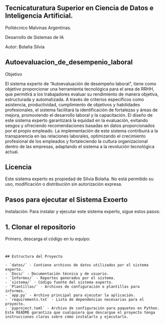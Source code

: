 ## Tecnicaturatura Superior en Ciencia de Datos e Inteligencia Artificial.

Politécnico Malvinas Argentinas.

Desarrollo de Sistemas de IA

Autor: Bolaña Silvia

## Autoevaluacion_de_desempenio_laboral

Objetivo 

El sistema experto de “Autoevaluación de desempeño laboral", tiene como objetivo proporcionar una herramienta tecnológica para el area de RRHH, que permitirá a los trabajadores evaluar su rendimiento de manera objetiva, estructurada y automatizada. A través de criterios específicos como asistencia, productividad, cumplimiento de objetivos y habilidades profesionales, el sistema facilitará la identificación de fortalezas y áreas de mejora, promoviendo el desarrollo laboral y la capacitación. El diseño de este sistema experto garantizará la equidad en la evaluación, evitando sesgos y ofreciendo recomendaciones basadas en datos proporcionados por el propio empleado. La implementación de este sistema contribuirá a la transparencia en las relaciones laborales, optimizando el crecimiento profesional de los empleados y fortaleciendo la cultura organizacional dentro de las empresas, adaptando el sistema a la revolución tecnológica actual.


## Licencia
Este sistema experto es propiedad de Silvia Bolaña. No está permitido su uso, modificación o distribución sin autorización expresa.
## Pasos para ejecutar el Sistema Exoerto

Instalación:
Para instalar y ejecutar este sistema experto, sigue estos pasos:
## **1. Clonar el repositorio**
Primero, descarga el código en tu equipo:
```bashgit clone <URL_DEL_REPOSITORIO>                                        EN PROCESo


## Estructura del Proyecto

- `datos/` - Contiene archivos de datos utilizados por el sistema experto.
- `Docs/` - Documentación técnica y de usuario.
- `Informes/` - Reportes generados por el sistema.
- `sistema/` - Código fuente del sistema experto.
- `Plantillas/` - Archivos de configuración o plantillas para informes.
- `app.py` - Archivo principal para ejecutar la aplicación.
- `requirements.txt` - Lista de dependencias necesarias para el proyecto.
- `pyproject.toml` - Archivo de configuración para paquetes en Python.
Este README garantiza que cualquiera que descargue el proyecto tenga instrucciones claras sobre cómo instalarlo y ejecutarlo.
